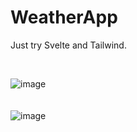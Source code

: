 # WeatherApp
Just try Svelte and Tailwind.

<br>

![image](https://github.com/jnxtech/WeatherApp/assets/119785977/4490cff7-d188-49ee-a78b-3836c2d629b1)
<br>
<br>
<br>
![image](https://github.com/jnxtech/WeatherApp/assets/119785977/1d40c390-acc9-42dd-b7ef-c705c363e72c)

